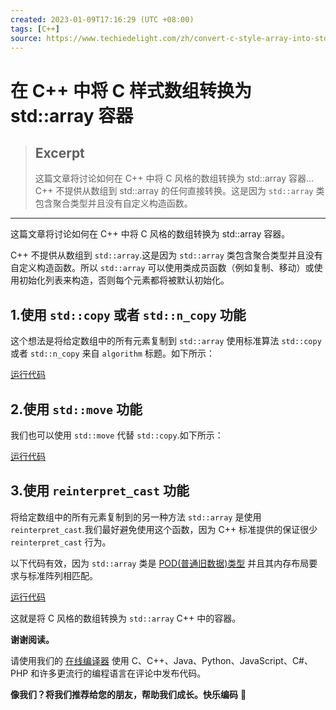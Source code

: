 ```yaml
---
created: 2023-01-09T17:16:29 (UTC +08:00)  
tags: [C++]    
source: https://www.techiedelight.com/zh/convert-c-style-array-into-std-array-container/  
---
```


# 在 C++ 中将 C 样式数组转换为 std::array 容器

> ## Excerpt
> 这篇文章将讨论如何在 C++ 中将 C 风格的数组转换为 std::array 容器... C++ 不提供从数组到 std::array 的任何直接转换。这是因为 `std::array` 类包含聚合类型并且没有自定义构造函数。

---
这篇文章将讨论如何在 C++ 中将 C 风格的数组转换为 std::array 容器。

C++ 不提供从数组到 `std::array`.这是因为 `std::array` 类包含聚合类型并且没有自定义构造函数。所以 `std::array` 可以使用类成员函数（例如复制、移动）或使用初始化列表来构造，否则每个元素都将被默认初始化。

## 1.使用 `std::copy` 或者 `std::n_copy` 功能

这个想法是将给定数组中的所有元素复制到 `std::array` 使用标准算法 `std::copy` 或者 `std::n_copy` 来自 `algorithm` 标题。如下所示：


[运行代码](https://www.techiedelight.com/zh/compiler/?run=nMfcEz)

## 2.使用 `std::move` 功能

我们也可以使用 `std::move` 代替 `std::copy`.如下所示：


[运行代码](https://www.techiedelight.com/zh/compiler/?run=1s3iLH)

## 3.使用 `reinterpret_cast` 功能

将给定数组中的所有元素复制到的另一种方法 `std::array` 是使用 `reinterpret_cast`.我们最好避免使用这个函数，因为 C++ 标准提供的保证很少 `reinterpret_cast` 行为。

以下代码有效，因为 `std::array` 类是 [POD(普通旧数据)类型](https://en.cppreference.com/w/cpp/named_req/PODType) 并且其内存布局要求与标准阵列相匹配。


[运行代码](https://www.techiedelight.com/zh/compiler/?run=UQtD6m)

这就是将 C 风格的数组转换为 `std::array` C++ 中的容器。

  

**谢谢阅读。**

请使用我们的 [在线编译器](https://www.techiedelight.com/zh/compiler/) 使用 C、C++、Java、Python、JavaScript、C#、PHP 和许多更流行的编程语言在评论中发布代码。

**像我们？将我们推荐给您的朋友，帮助我们成长。快乐编码** 🙂
